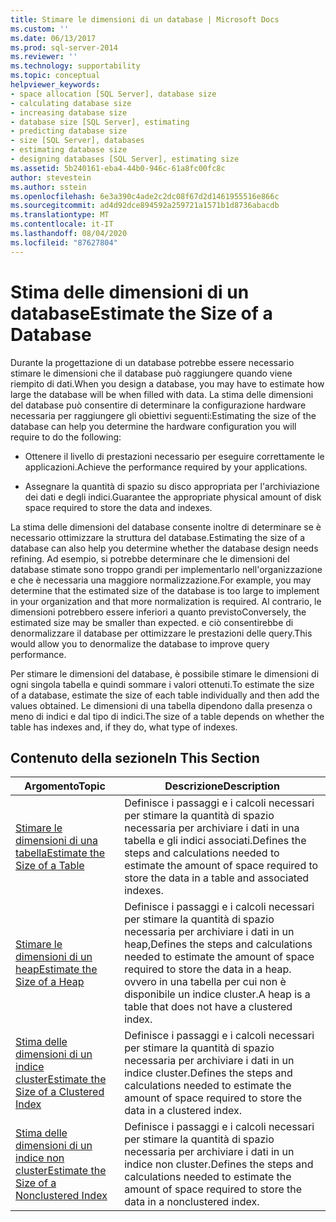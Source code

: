 ```yaml
---
title: Stimare le dimensioni di un database | Microsoft Docs
ms.custom: ''
ms.date: 06/13/2017
ms.prod: sql-server-2014
ms.reviewer: ''
ms.technology: supportability
ms.topic: conceptual
helpviewer_keywords:
- space allocation [SQL Server], database size
- calculating database size
- increasing database size
- database size [SQL Server], estimating
- predicting database size
- size [SQL Server], databases
- estimating database size
- designing databases [SQL Server], estimating size
ms.assetid: 5b240161-eba4-44b0-946c-61a8fc00fc8c
author: stevestein
ms.author: sstein
ms.openlocfilehash: 6e3a390c4ade2c2dc08f67d2d1461955516e866c
ms.sourcegitcommit: ad4d92dce894592a259721a1571b1d8736abacdb
ms.translationtype: MT
ms.contentlocale: it-IT
ms.lasthandoff: 08/04/2020
ms.locfileid: "87627804"
---
```

# <a name="estimate-the-size-of-a-database"></a><span data-ttu-id="91618-102">Stima delle dimensioni di un database</span><span class="sxs-lookup"><span data-stu-id="91618-102">Estimate the Size of a Database</span></span>
  <span data-ttu-id="91618-103">Durante la progettazione di un database potrebbe essere necessario stimare le dimensioni che il database può raggiungere quando viene riempito di dati.</span><span class="sxs-lookup"><span data-stu-id="91618-103">When you design a database, you may have to estimate how large the database will be when filled with data.</span></span> <span data-ttu-id="91618-104">La stima delle dimensioni del database può consentire di determinare la configurazione hardware necessaria per raggiungere gli obiettivi seguenti:</span><span class="sxs-lookup"><span data-stu-id="91618-104">Estimating the size of the database can help you determine the hardware configuration you will require to do the following:</span></span>  
  
-   <span data-ttu-id="91618-105">Ottenere il livello di prestazioni necessario per eseguire correttamente le applicazioni.</span><span class="sxs-lookup"><span data-stu-id="91618-105">Achieve the performance required by your applications.</span></span>  
  
-   <span data-ttu-id="91618-106">Assegnare la quantità di spazio su disco appropriata per l'archiviazione dei dati e degli indici.</span><span class="sxs-lookup"><span data-stu-id="91618-106">Guarantee the appropriate physical amount of disk space required to store the data and indexes.</span></span>  
  
 <span data-ttu-id="91618-107">La stima delle dimensioni del database consente inoltre di determinare se è necessario ottimizzare la struttura del database.</span><span class="sxs-lookup"><span data-stu-id="91618-107">Estimating the size of a database can also help you determine whether the database design needs refining.</span></span> <span data-ttu-id="91618-108">Ad esempio, si potrebbe determinare che le dimensioni del database stimate sono troppo grandi per implementarlo nell'organizzazione e che è necessaria una maggiore normalizzazione.</span><span class="sxs-lookup"><span data-stu-id="91618-108">For example, you may determine that the estimated size of the database is too large to implement in your organization and that more normalization is required.</span></span> <span data-ttu-id="91618-109">Al contrario, le dimensioni potrebbero essere inferiori a quanto previsto</span><span class="sxs-lookup"><span data-stu-id="91618-109">Conversely, the estimated size may be smaller than expected.</span></span> <span data-ttu-id="91618-110">e ciò consentirebbe di denormalizzare il database per ottimizzare le prestazioni delle query.</span><span class="sxs-lookup"><span data-stu-id="91618-110">This would allow you to denormalize the database to improve query performance.</span></span>  
  
 <span data-ttu-id="91618-111">Per stimare le dimensioni del database, è possibile stimare le dimensioni di ogni singola tabella e quindi sommare i valori ottenuti.</span><span class="sxs-lookup"><span data-stu-id="91618-111">To estimate the size of a database, estimate the size of each table individually and then add the values obtained.</span></span> <span data-ttu-id="91618-112">Le dimensioni di una tabella dipendono dalla presenza o meno di indici e dal tipo di indici.</span><span class="sxs-lookup"><span data-stu-id="91618-112">The size of a table depends on whether the table has indexes and, if they do, what type of indexes.</span></span>  
  
## <a name="in-this-section"></a><span data-ttu-id="91618-113">Contenuto della sezione</span><span class="sxs-lookup"><span data-stu-id="91618-113">In This Section</span></span>  
  
|<span data-ttu-id="91618-114">Argomento</span><span class="sxs-lookup"><span data-stu-id="91618-114">Topic</span></span>|<span data-ttu-id="91618-115">Descrizione</span><span class="sxs-lookup"><span data-stu-id="91618-115">Description</span></span>|  
|-----------|-----------------|  
|[<span data-ttu-id="91618-116">Stimare le dimensioni di una tabella</span><span class="sxs-lookup"><span data-stu-id="91618-116">Estimate the Size of a Table</span></span>](estimate-the-size-of-a-table.md)|<span data-ttu-id="91618-117">Definisce i passaggi e i calcoli necessari per stimare la quantità di spazio necessaria per archiviare i dati in una tabella e gli indici associati.</span><span class="sxs-lookup"><span data-stu-id="91618-117">Defines the steps and calculations needed to estimate the amount of space required to store the data in a table and associated indexes.</span></span>|  
|[<span data-ttu-id="91618-118">Stimare le dimensioni di un heap</span><span class="sxs-lookup"><span data-stu-id="91618-118">Estimate the Size of a Heap</span></span>](estimate-the-size-of-a-heap.md)|<span data-ttu-id="91618-119">Definisce i passaggi e i calcoli necessari per stimare la quantità di spazio necessaria per archiviare i dati in un heap,</span><span class="sxs-lookup"><span data-stu-id="91618-119">Defines the steps and calculations needed to estimate the amount of space required to store the data in a heap.</span></span> <span data-ttu-id="91618-120">ovvero in una tabella per cui non è disponibile un indice cluster.</span><span class="sxs-lookup"><span data-stu-id="91618-120">A heap is a table that does not have a clustered index.</span></span>|  
|[<span data-ttu-id="91618-121">Stima delle dimensioni di un indice cluster</span><span class="sxs-lookup"><span data-stu-id="91618-121">Estimate the Size of a Clustered Index</span></span>](estimate-the-size-of-a-clustered-index.md)|<span data-ttu-id="91618-122">Definisce i passaggi e i calcoli necessari per stimare la quantità di spazio necessaria per archiviare i dati in un indice cluster.</span><span class="sxs-lookup"><span data-stu-id="91618-122">Defines the steps and calculations needed to estimate the amount of space required to store the data in a clustered index.</span></span>|  
|[<span data-ttu-id="91618-123">Stima delle dimensioni di un indice non cluster</span><span class="sxs-lookup"><span data-stu-id="91618-123">Estimate the Size of a Nonclustered Index</span></span>](estimate-the-size-of-a-nonclustered-index.md)|<span data-ttu-id="91618-124">Definisce i passaggi e i calcoli necessari per stimare la quantità di spazio necessaria per archiviare i dati in un indice non cluster.</span><span class="sxs-lookup"><span data-stu-id="91618-124">Defines the steps and calculations needed to estimate the amount of space required to store the data in a nonclustered index.</span></span>|  
  
  
